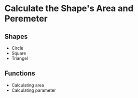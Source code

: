 # Calculate the Shape's Area and Peremeter

## Shapes
- Circle
- Square
- Triangel

## Functions
- Calculating area
- Calculating parameter
